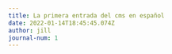 ```yaml
---
title: La primera entrada del cms en español
date: 2022-01-14T18:45:45.074Z
author: jill
journal-num: 1
---
```

